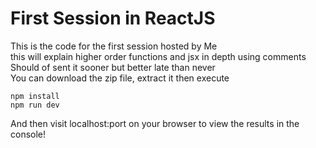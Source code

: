# First Session in ReactJS
This is the code for the first session hosted by Me
<br/>
this will explain higher order functions and jsx in depth using comments
<br />
Should of sent it sooner but better late than never
<br />
You can download the zip file, extract it then execute
<br />
```
npm install
npm run dev
```
And then visit localhost:port
on your browser to view the results in the console!
